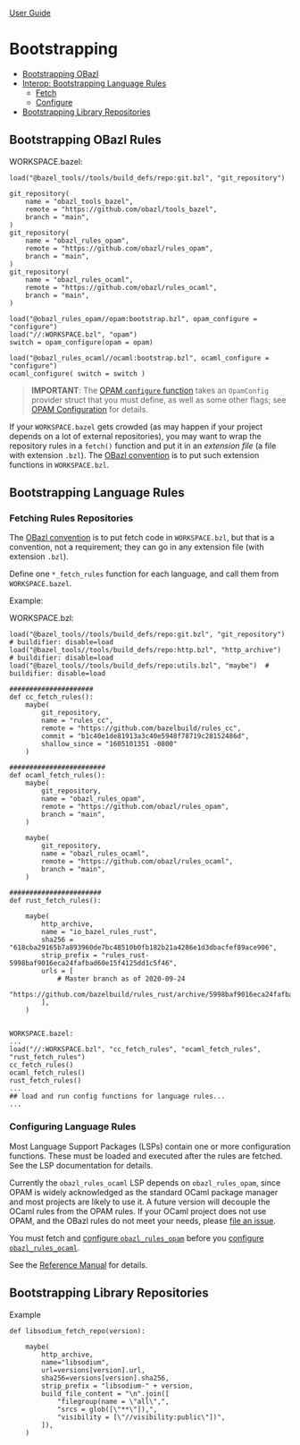 [User Guide](index.md)

Bootstrapping
=============

-   [Bootstrapping OBazl](#bootstrap_obazl)
-   [Interop: Bootstrapping Language Rules](#rules)
    -   [Fetch](#fetch_rules)
    -   [Configure](#config_rules)
-   [Bootstrapping Library Repositories](#libraries)

<a name="bootstrap_obazl">Bootstrapping OBazl Rules</a>
-------------------------------------------------------

WORKSPACE.bazel:

    load("@bazel_tools//tools/build_defs/repo:git.bzl", "git_repository")

    git_repository(
        name = "obazl_tools_bazel",
        remote = "https://github.com/obazl/tools_bazel",
        branch = "main",
    )
    git_repository(
        name = "obazl_rules_opam",
        remote = "https://github.com/obazl/rules_opam",
        branch = "main",
    )
    git_repository(
        name = "obazl_rules_ocaml",
        remote = "https://github.com/obazl/rules_ocaml",
        branch = "main",
    )

    load("@obazl_rules_opam//opam:bootstrap.bzl", opam_configure = "configure")
    load("//:WORKSPACE.bzl", "opam")
    switch = opam_configure(opam = opam)

    load("@obazl_rules_ocaml//ocaml:bootstrap.bzl", ocaml_configure = "configure")
    ocaml_configure( switch = switch )

> **IMPORTANT**: The [OPAM `configure`
> function](../refman/functions.md#opam_config) takes an `OpamConfig`
> provider struct that you must define, as well as some other flags; see
> [OPAM Configuration](configuration.md#opamconfig) for details.

If your `WORKSPACE.bazel` gets crowded (as may happen if your project
depends on a lot of external repositories), you may want to wrap the
repository rules in a `fetch()` function and put it in an *extension
file* (a file with extension `.bzl`). The [OBazl
convention](conventions.md) is to put such extension functions in
`WORKSPACE.bzl`.

<a name="rules">Bootstrapping Language Rules</a>
------------------------------------------------

### <a name="fetch_rules">Fetching Rules Repositories</a>

The [OBazl convention](conventions.md) is to put fetch code in
`WORKSPACE.bzl`, but that is a convention, not a requirement; they can
go in any extension file (with extension `.bzl`).

Define one `*_fetch_rules` function for each language, and call them
from `WORKSPACE.bazel`.

Example:

WORKSPACE.bzl:

    load("@bazel_tools//tools/build_defs/repo:git.bzl", "git_repository") # buildifier: disable=load
    load("@bazel_tools//tools/build_defs/repo:http.bzl", "http_archive")  # buildifier: disable=load
    load("@bazel_tools//tools/build_defs/repo:utils.bzl", "maybe")  # buildifier: disable=load

    #####################
    def cc_fetch_rules():
        maybe(
            git_repository,
            name = "rules_cc",
            remote = "https://github.com/bazelbuild/rules_cc",
            commit = "b1c40e1de81913a3c40e5948f78719c28152486d",
            shallow_since = "1605101351 -0800"
        )

    ########################
    def ocaml_fetch_rules():
        maybe(
            git_repository,
            name = "obazl_rules_opam",
            remote = "https://github.com/obazl/rules_opam",
            branch = "main",
        )

        maybe(
            git_repository,
            name = "obazl_rules_ocaml",
            remote = "https://github.com/obazl/rules_ocaml",
            branch = "main",
        )

    #######################
    def rust_fetch_rules():

        maybe(
            http_archive,
            name = "io_bazel_rules_rust",
            sha256 = "618cba29165b7a893960de7bc48510b0fb182b21a4286e1d3dbacfef89ace906",
            strip_prefix = "rules_rust-5998baf9016eca24fafbad60e15f4125dd1c5f46",
            urls = [
                # Master branch as of 2020-09-24
                "https://github.com/bazelbuild/rules_rust/archive/5998baf9016eca24fafbad60e15f4125dd1c5f46.tar.gz",
            ],
        )


    WORKSPACE.bazel:
    ...
    load("//:WORKSPACE.bzl", "cc_fetch_rules", "ocaml_fetch_rules", "rust_fetch_rules")
    cc_fetch_rules()
    ocaml_fetch_rules()
    rust_fetch_rules()
    ...
    ## load and run config functions for language rules...
    ...

### <a name="configrules">Configuring Language Rules</a>

Most Language Support Packages (LSPs) contain one or more configuration
functions. These must be loaded and executed after the rules are
fetched. See the LSP documentation for details.

Currently the `obazl_rules_ocaml` LSP depends on `obazl_rules_opam`,
since OPAM is widely acknowledged as the standard OCaml package manager
and most projects are likely to use it. A future version will decouple
the OCaml rules from the OPAM rules. If your OCaml project does not use
OPAM, and the OBazl rules do not meet your needs, please [file an
issue](https://github.com/obazl/rules_ocaml/issues).

You must fetch and [configure
`obazl_rules_opam`](configuration.md#opamconfig) before you [configure
`obazl_rules_ocaml`](configuration.md#ocamlconfig).

See the [Reference Manual](../refman/config.md) for details.

<a name="libraries">Bootstrapping Library Repositories</a>
----------------------------------------------------------

Example

    def libsodium_fetch_repo(version):

        maybe(
            http_archive,
            name="libsodium",
            url=versions[version].url,
            sha256=versions[version].sha256,
            strip_prefix = "libsodium-" + version,
            build_file_content = "\n".join([
                "filegroup(name = \"all\",",
                "srcs = glob([\"**\"]),",
                "visibility = [\"//visibility:public\"])",
            ]),
        )
